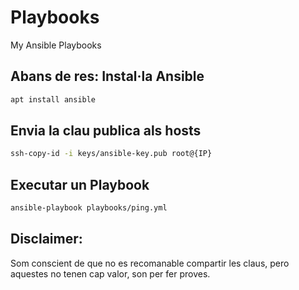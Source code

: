 # Playbooks
My Ansible Playbooks

## Abans de res: Instal·la Ansible

```bash
apt install ansible
```

## Envia la clau publica als hosts

```bash
ssh-copy-id -i keys/ansible-key.pub root@{IP}
```

## Executar un Playbook

```bash
ansible-playbook playbooks/ping.yml
```

## Disclaimer:

Som conscient de que no es recomanable compartir les claus, pero aquestes no tenen cap valor, son per fer proves.
